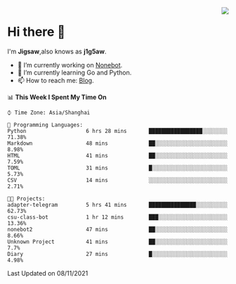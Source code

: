 <a href="#">
  <img align="right" src="https://github-readme-stats.vercel.app/api?username=j1g5awi&count_private=true&show_icons=true&title_color=80070B&text_color=B3B3B3&bg_color=212121&icon_color=80070B" />
</a>

# Hi there 👋

I'm **Jigsaw**,also knows as **j1g5aw**.

- 🔭 I’m currently working on [Nonebot](https://github.com/nonebot).
- 🌱 I’m currently learning Go and Python.
- 📫 How to reach me: [Blog](https://blog.maddestroyer.xyz/).

<!--START_SECTION:waka-->
📊 **This Week I Spent My Time On** 

```text
⌚︎ Time Zone: Asia/Shanghai

💬 Programming Languages: 
Python                   6 hrs 28 mins       █████████████████░░░░░░░░   71.38% 
Markdown                 48 mins             ██░░░░░░░░░░░░░░░░░░░░░░░   8.98% 
HTML                     41 mins             ██░░░░░░░░░░░░░░░░░░░░░░░   7.59% 
TOML                     31 mins             █░░░░░░░░░░░░░░░░░░░░░░░░   5.73% 
CSV                      14 mins             ░░░░░░░░░░░░░░░░░░░░░░░░░   2.71%

🐱‍💻 Projects: 
adapter-telegram         5 hrs 41 mins       ███████████████░░░░░░░░░░   62.73% 
csu-class-bot            1 hr 12 mins        ███░░░░░░░░░░░░░░░░░░░░░░   13.36% 
nonebot2                 47 mins             ██░░░░░░░░░░░░░░░░░░░░░░░   8.66% 
Unknown Project          41 mins             ██░░░░░░░░░░░░░░░░░░░░░░░   7.7% 
Diary                    27 mins             █░░░░░░░░░░░░░░░░░░░░░░░░   4.98%

```


 Last Updated on 08/11/2021
<!--END_SECTION:waka-->
